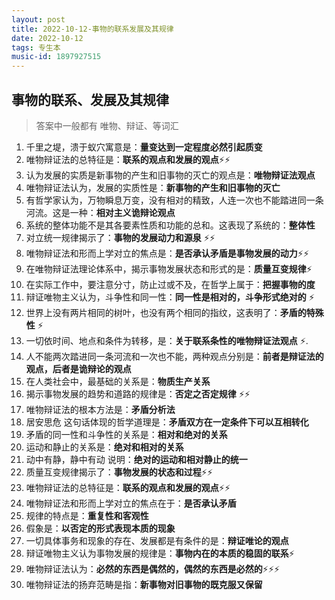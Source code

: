 ```yaml
---
layout: post
title: 2022-10-12-事物的联系发展及其规律
date: 2022-10-12
tags: 专生本
music-id: 1897927515
---
```


## 事物的联系、发展及其规律

> 答案中一般都有 唯物、辩证、等词汇

1. 千里之堤，溃于蚁穴寓意是：**量变达到一定程度必然引起质变**
2. 唯物辩证法的总特征是：**联系的观点和发展的观点**⚡⚡
3. 认为发展的实质是新事物的产生和旧事物的灭亡的观点是：**唯物辩证法观点**
4. 唯物辩证法认为，发展的实质性是：**新事物的产生和旧事物的灭亡**
5. 有哲学家认为，万物瞬息万变，没有相对的精致，人连一次也不能踏进同一条河流。这是一种：**相对主义诡辩论观点**
6. 系统的整体功能不是其各要素性质和功能的总和。这表现了系统的：**整体性**
7. 对立统一规律揭示了：**事物的发展动力和源泉** ⚡⚡
8. 唯物辩证法和形而上学对立的焦点是：**是否承认矛盾是事物发展的动力**⚡⚡
9. 在唯物辩证法理论体系中，揭示事物发展状态和形式的是：**质量互变规律**⚡
10. 在实际工作中，要注意分寸，防止过或不及，在哲学上属于：**把握事物的度**
11. 辩证唯物主义认为，斗争性和同一性：**同一性是相对的，斗争形式绝对的** ⚡
12. 世界上没有两片相同的树叶，也没有两个相同的指纹，这表明了：**矛盾的特殊性** ⚡
13. 一切依时间、地点和条件为转移，是：**关于联系条性的唯物辩证法观点** ⚡.
14. 人不能两次踏进同一条河流和一次也不能，两种观点分别是：**前者是辩证法的观点，后者是诡辩论的观点**
15. 在人类社会中，最基础的关系是：**物质生产关系**
16. 揭示事物发展的趋势和道路的规律是：**否定之否定规律** ⚡⚡
17. 唯物辩证法的根本方法是：**矛盾分析法**
18. 居安思危 这句话体现的哲学道理是：**矛盾双方在一定条件下可以互相转化**
19. 矛盾的同一性和斗争性的关系是：**相对和绝对的关系**
20. 运动和静止的关系是：**绝对和相对的关系**
21. 动中有静，静中有动 说明：**绝对的运动和相对静止的统一**
22. 质量互变规律揭示了：**事物发展的状态和过程**⚡⚡
23. 唯物辩证法的总特征是：**联系的观点和发展的观点**⚡⚡
24. 唯物辩证法和形而上学对立的焦点在于：**是否承认矛盾**
25. 规律的特点是：**重复性和客观性**
26. 假象是：**以否定的形式表现本质的现象**
27. 一切具体事务和现象的存在、发展都是有条件的是：**辩证唯论的观点**
28. 辩证唯物主义认为事物发展的规律是：**事物内在的本质的稳固的联系**⚡
29. 唯物辩证法认为：**必然的东西是偶然的，偶然的东西是必然的**⚡⚡⚡
30. 唯物辩证法的扬弃范畴是指：**新事物对旧事物的既克服又保留**
